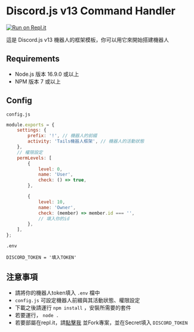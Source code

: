 # Discord.js v13 Command Handler

[![Run on Repl.it](https://replit.com/badge/github/Pikachu_TW/Discordjs-v13-Command-Handler)](https://replit.com/@PikachuTW/Discordjs-v13-Command-Handler)

這是 Discord.js v13 機器人的框架模板，你可以用它來開始搭建機器人

## Requirements

* Node.js 版本 16.9.0 或以上
* NPM 版本 7 或以上

## Config

`config.js`

```js
module.exports = {
    settings: {
        prefix: '!', // 機器人的前綴
        activity: 'Tails機器人框架', // 機器人的活動狀態
    },
    // 權限設定
    permLevels: [
        {
            level: 0,
            name: 'User',
            check: () => true,
        },

        {
            level: 10,
            name: 'Owner',
            check: (member) => member.id === '',
            // 填入你的id
        },
    ],
};
```

`.env`

```env
DISCORD_TOKEN = '填入TOKEN'
```

## 注意事項

* 請將你的機器人token填入 `.env` 檔中
* `config.js` 可設定機器人前綴與其活動狀態、權限設定
* 下載之後請運行 `npm install` ，安裝所需要的套件
* 若要運行， `node .`
* 若要部屬在repl.it，請[點擊我](https://replit.com/@PikachuTW/Discordjs-v13-Command-Handler) 並Fork專案，並在Secret填入 `DISCORD_TOKEN`
